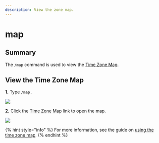 ```yaml
---
description: View the zone map.
---
```


# map

## Summary

The `/map` command is used to view the [Time Zone Map](https://zones.arilyn.cc/).

## View the Time Zone Map

**1.** Type `/map.`

![](../../.gitbook/assets/image%20%2820%29.png)

**2.** Click the [Time Zone Map](https://zones.arilyn.cc/) link to open the map.

![](../../.gitbook/assets/image%20%2819%29.png)

{% hint style="info" %}
For more information, see the guide on [using the time zone map](../../finding-time-zones.md#using-the-time-zone-map).
{% endhint %}

